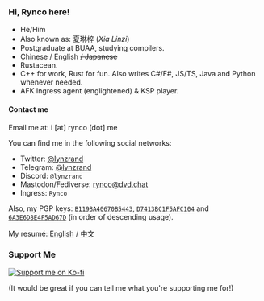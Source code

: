 ### Hi, Rynco here!

- He/Him
- Also known as: 夏琳梓 (_Xia Linzi_)
- Postgraduate at BUAA, studying compilers.
- Chinese / English ~~/ Japanese~~
- Rustacean.
- C++ for work, Rust for fun. Also writes C#/F#, JS/TS, Java and Python whenever needed.
- AFK Ingress agent (englightened) & KSP player.

#### Contact me

Email me at: i [at] rynco [dot] me

You can find me in the following social networks:

- Twitter: [@lynzrand](https://twitter.com/lynzrand)
- Telegram: [@lynzrand](https://t.me/lynzrand)
- Discord: `@lynzrand`
- Mastodon/Fediverse: [rynco@dvd.chat](https://dvd.chat/@rynco)
- Ingress: `Rynco`

Also, my PGP keys:
[`B119BA40670B5443`](http://keyserver.ubuntu.com/pks/lookup?op=vindex&search=0xB119BA40670B5443),
[`D7413BC1F5AFC104`](http://keyserver.ubuntu.com/pks/lookup?op=vindex&search=0xD7413BC1F5AFC104) and
[`6A3E6D8E4F5AD67D`](http://keyserver.ubuntu.com/pks/lookup?op=vindex&search=0x6A3E6D8E4F5AD67D) (in order of descending usage).

My resumé: [English][resume-en] / [中文][resume-zh]

[resume-en]: https://github.com/lynzrand/lynzrand/releases/download/resume-0.5.1/resume-en.pdf
[resume-zh]: https://github.com/lynzrand/lynzrand/releases/download/resume-0.5.1/resume.pdf

### Support Me

[![Support me on Ko-fi](https://ko-fi.com/img/githubbutton_sm.svg)](https://ko-fi.com/D1D5575O3)

(It would be great if you can tell me what you're supporting me for!)
